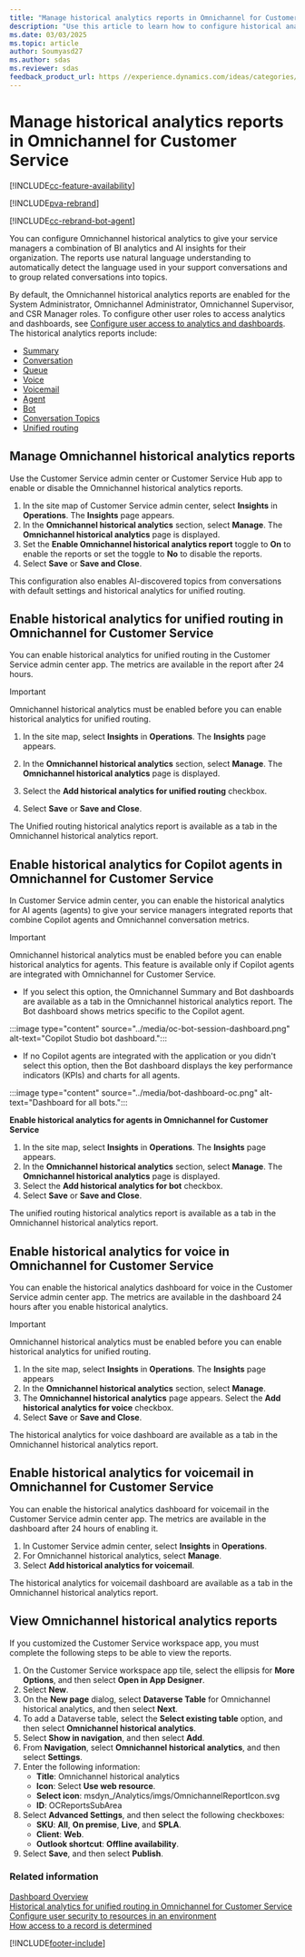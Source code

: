 ```yaml
---
title: "Manage historical analytics reports in Omnichannel for Customer Service | MicrosoftDocs"
description: "Use this article to learn how to configure historical analytics reports for Omnichannel for Customer Service."
ms.date: 03/03/2025
ms.topic: article
author: Soumyasd27
ms.author: sdas
ms.reviewer: sdas
feedback_product_url: https //experience.dynamics.com/ideas/categories/list/?category=a7f4a807-de3b-eb11-a813-000d3a579c38&forum=b68e50a6-88d9-e811-a96b-000d3a1be7ad
---
```


# Manage historical analytics reports in Omnichannel for Customer Service

[!INCLUDE[cc-feature-availability](../../includes/cc-feature-availability.md)]

[!INCLUDE[pva-rebrand](../../includes/cc-pva-rebrand.md)]

[!INCLUDE[cc-rebrand-bot-agent](../../includes/cc-rebrand-bot-agent.md)]


You can configure Omnichannel historical analytics to give your service managers a combination of BI analytics and AI insights for their organization. The reports use natural language understanding to automatically detect the language used in your support conversations and to group related conversations into topics.

By default, the Omnichannel historical analytics reports are enabled for the System Administrator, Omnichannel Administrator, Omnichannel Supervisor, and CSR Manager roles. To configure other user roles to access analytics and dashboards, see [Configure user access to analytics and dashboards](configure-customer-service-analytics-insights-csh.md#configure-user-access-to-analytics-and-dashboards).
The historical analytics reports include:

- [Summary](../use/omnichannel-summary-dashboard.md)
- [Conversation](../use/oc-conversation-dashboard.md)
- [Queue](../use/oc-queue-dashboard.md)
- [Voice](../use/voice-channel-reports-analytics.md)
- [Voicemail](../use/oc-voicemail-dashboard.md)
- [Agent](../use/agent-dashboard.md)
- [Bot](../use/oc-bot-dashboard.md)
- [Conversation Topics](../use/oc-conversation-topics-dashboard.md)
- [Unified routing](../use/oc-historical-analytics-unified-routing.md)

## Manage Omnichannel historical analytics reports

Use the Customer Service admin center or Customer Service Hub app to enable or disable the Omnichannel historical analytics reports.

1. In the site map of Customer Service admin center, select **Insights** in **Operations**. The **Insights** page appears.
1. In the **Omnichannel historical analytics** section, select **Manage**. The **Omnichannel historical analytics** page is displayed.
1. Set the **Enable Omnichannel historical analytics report** toggle to **On** to enable the reports or set the toggle to **No** to disable the reports.
1. Select **Save** or **Save and Close**.

This configuration also enables AI-discovered topics from conversations with default settings and historical analytics for unified routing.

## Enable historical analytics for unified routing in Omnichannel for Customer Service

You can enable historical analytics for unified routing in the Customer Service admin center app. The metrics are available in the report after 24 hours.

> [!IMPORTANT]
>
> Omnichannel historical analytics must be enabled before you can enable historical analytics for unified routing.

1. In the site map, select **Insights** in **Operations**. The **Insights** page appears.	
1. In the **Omnichannel historical analytics** section, select **Manage**. The **Omnichannel historical analytics** page is displayed. 
1. Select the **Add historical analytics for unified routing** checkbox.  

1. Select **Save** or **Save and Close**.
    
The Unified routing historical analytics report is available as a tab in the Omnichannel historical analytics report.

## Enable historical analytics for Copilot agents in Omnichannel for Customer Service

In Customer Service admin center, you can enable the historical analytics for AI agents (agents) to give your service managers integrated reports that combine Copilot agents and Omnichannel conversation metrics.

> [!IMPORTANT]
>
> Omnichannel historical analytics must be enabled before you can enable historical analytics for agents. This feature is available only if Copilot agents are integrated with Omnichannel for Customer Service.

- If you select this option, the Omnichannel Summary and Bot dashboards are available as a tab in the Omnichannel historical analytics report. The Bot dashboard shows metrics specific to the Copilot agent.

 :::image type="content" source="../media/oc-bot-session-dashboard.png" alt-text="Copilot Studio bot dashboard.":::
  
- If no Copilot agents are integrated with the application or you didn't select this option, then the Bot dashboard displays the key performance indicators (KPIs) and charts for all agents.

 :::image type="content" source="../media/bot-dashboard-oc.png" alt-text="Dashboard for all bots.":::

**Enable historical analytics for agents in Omnichannel for Customer Service**

1. In the site map, select **Insights** in **Operations**. The **Insights** page appears.
1. In the **Omnichannel historical analytics** section, select **Manage**. The **Omnichannel historical analytics** page is displayed. 
1. Select the **Add historical analytics for bot** checkbox.
1. Select **Save** or **Save and Close**.

The unified routing historical analytics report is available as a tab in the Omnichannel historical analytics report.

## Enable historical analytics for voice in Omnichannel for Customer Service

You can enable the historical analytics dashboard for voice in the Customer Service admin center app. The metrics are available in the dashboard 24 hours after you enable historical analytics.

> [!IMPORTANT]
>
> Omnichannel historical analytics must be enabled before you can enable historical analytics for unified routing.

1. In the site map, select **Insights** in **Operations**. The **Insights** page appears
1. In the **Omnichannel historical analytics** section, select **Manage**.
1. The **Omnichannel historical analytics** page appears. Select the **Add historical analytics for voice** checkbox.
1. Select **Save** or **Save and Close**.

The historical analytics for voice dashboard are available as a tab in the Omnichannel historical analytics report.

## Enable historical analytics for voicemail in Omnichannel for Customer Service

You can enable the historical analytics dashboard for voicemail in the Customer Service admin center app. The metrics are available in the dashboard after 24 hours of enabling it.

1. In Customer Service admin center, select **Insights** in **Operations**.
1. For Omnichannel historical analytics, select **Manage**.
1. Select **Add historical analytics for voicemail**.

The historical analytics for voicemail dashboard are available as a tab in the Omnichannel historical analytics report.

## View Omnichannel historical analytics reports

If you customized the Customer Service workspace app, you must complete the following steps to be able to view the reports.

1. On the Customer Service workspace app tile, select the ellipsis for **More Options**, and then select **Open in App Designer**.
1. Select **New**.
1. On the **New page** dialog, select **Dataverse Table** for Omnichannel historical analytics, and then select **Next**.
1. To add a Dataverse table, select the **Select existing table** option, and then select **Omnichannel historical analytics**.
1. Select **Show in navigation**, and then select **Add**.
1. From **Navigation**, select **Omnichannel historical analytics**, and then select **Settings**.
1. Enter the following information:
    - **Title**: Omnichannel historical analytics
    - **Icon**: Select **Use web resource**.
    - **Select icon**: msdyn_/Analytics/imgs/OmnichannelReportIcon.svg
    - **ID**: OCReportsSubArea
1. Select **Advanced Settings**, and then select the following checkboxes:
    - **SKU**: **All**, **On premise**, **Live**, and **SPLA**.
    - **Client**: **Web**.
    - **Outlook shortcut**: **Offline availability**.
1. Select **Save**, and then select **Publish**.

### Related information

[Dashboard Overview](../use/customer-service-analytics-insights-csh.md)  
[Historical analytics for unified routing in Omnichannel for Customer Service](../use/oc-historical-analytics-unified-routing.md)  
[Configure user security to resources in an environment](/power-platform/admin/database-security)  
[How access to a record is determined](/power-platform/admin/how-record-access-determined)  

[!INCLUDE[footer-include](../../includes/footer-banner.md)]
